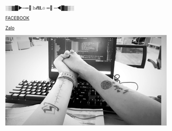 ░▒▓█►─═💎  𝕙𝓔𝐥𝐋๏ ═💎 ─◄█▓▒░

[FACEBOOK](https://www.facebook.com/NhanCoder6311)

[Zalo](https://anotepad.com/notes/ar4bnyqp)

![alt tag](https://github.com/NguyenHuuNhan1912/NguyenHuuNhan1912/blob/main/IMG_1625503407938_1625503437202.jpg) 





